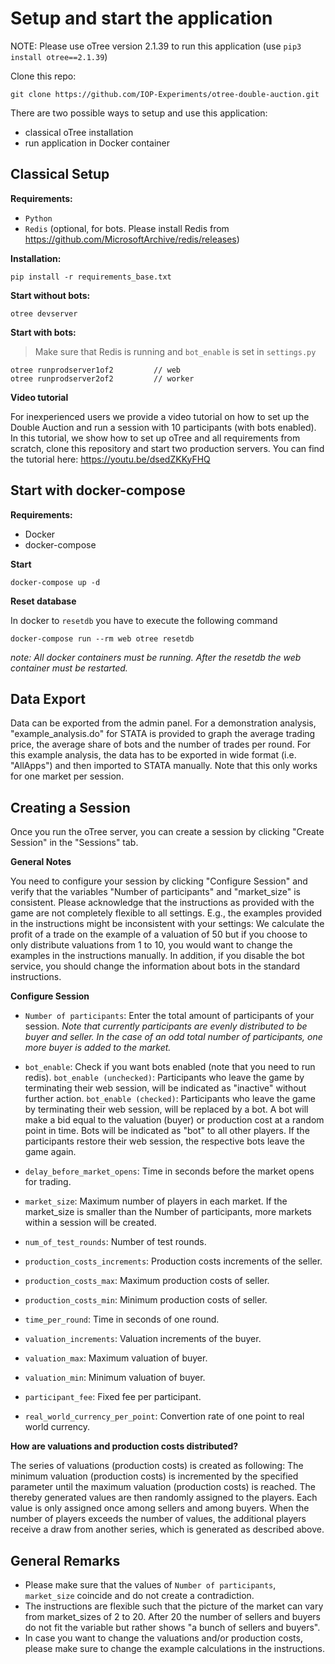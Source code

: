# Setup and start the application

NOTE: Please use oTree version 2.1.39 to run this application (use `pip3 install otree==2.1.39`)

Clone this repo:
```
git clone https://github.com/IOP-Experiments/otree-double-auction.git
```


There are two possible ways to setup and use this application:

- classical oTree installation
- run application in Docker container


## Classical Setup

**Requirements:**

 - `Python`
 - `Redis` (optional, for bots. Please install Redis from <https://github.com/MicrosoftArchive/redis/releases>)

**Installation:**

```
pip install -r requirements_base.txt
```

**Start without bots:**

```
otree devserver
```

**Start with bots:**

> Make sure that Redis is running and `bot_enable` is set in `settings.py`

```
otree runprodserver1of2         // web
otree runprodserver2of2         // worker
```

**Video tutorial**

For inexperienced users we provide a video tutorial on how to set up the Double Auction and run a session with 10 participants (with bots enabled). In this tutorial, we show how to set up oTree and all requirements from scratch, clone this repository and start two production servers. You can find the tutorial here: <https://youtu.be/dsedZKKyFHQ>

## Start with docker-compose

**Requirements:**

 - Docker
 - docker-compose


**Start**
```
docker-compose up -d
```

**Reset database**

In docker to `resetdb` you have to execute the following command
```
docker-compose run --rm web otree resetdb
```

_note: All docker containers must be running. After the resetdb the web container must be restarted._

## Data Export
Data can be exported from the admin panel. For a demonstration analysis, "example_analysis.do" for STATA is provided to graph the average trading price, the average share of bots and the number of trades per round. For this example analysis, the data has to be exported in wide format (i.e. "AllApps") and then imported to STATA manually. Note that this only works for one market per session.
## Creating a Session
Once you run the oTree server, you can create a session by clicking "Create Session" in the "Sessions" tab.

**General Notes**

You need to configure your session by clicking "Configure Session" and verify that the variables "Number of participants" and "market_size" is consistent.
Please acknowledge that the instructions as provided with the game are not completely flexible to all settings. E.g., the examples provided in the instructions might be inconsistent with your settings: We calculate the profit of a trade on the example of a valuation of 50 but if you choose to only distribute valuations from 1 to 10, you would want to change the examples in the instructions manually. In addition, if you disable the bot service, you should change the information about bots in the standard instructions.

**Configure Session**

- `Number of participants`: Enter the total amount of participants of your session. _Note that currently participants are evenly distributed to be buyer and seller. In the case of an odd total number of participants, one more buyer is added to the market._

- `bot_enable`: Check if you want bots enabled (note that you need to run redis). 
  `bot_enable (unchecked)`: Participants who leave the game by terminating their web session, will be indicated as "inactive" without further action. 
  `bot_enable (checked)`: Participants who leave the game by terminating their web session, will be replaced by a bot. A bot will make a bid equal to the valuation (buyer) or production cost at a random point in time. Bots will be indicated as "bot" to all other players. If the participants restore their web session, the respective bots leave the game again.
- `delay_before_market_opens`: Time in seconds before the market opens for trading.

- `market_size`: Maximum number of players in each market. If the market_size is smaller than the Number of participants, more markets within a session will be created.

- `num_of_test_rounds`: Number of test rounds.

- `production_costs_increments`: Production costs increments of the seller.

- `production_costs_max`: Maximum production costs of seller.

- `production_costs_min`: Minimum production costs of seller.

- `time_per_round`: Time in seconds of one round.

- `valuation_increments`: Valuation increments of the buyer.

- `valuation_max`: Maximum valuation of buyer.

- `valuation_min`: Minimum valuation of buyer.

- `participant_fee`: Fixed fee per participant.

- `real_world_currency_per_point`: Convertion rate of one point to real world currency.

**How are valuations and production costs distributed?**

The series of valuations (production costs) is created as following: The minimum valuation (production costs) is incremented by the specified parameter until the maximum valuation (production costs) is reached. The thereby generated values are then randomly assigned to the players. Each value is only assigned once among sellers and among buyers. When the number of players exceeds the number of values, the additional players receive a draw from another series, which is generated as described above.

## General Remarks
- Please make sure that the values of `Number of participants`, `market_size` coincide and do not create a contradiction. 
- The instructions are flexible such that the picture of the market can vary from market_sizes of 2 to 20. After 20 the number of sellers and buyers do not fit the variable but rather shows "a bunch of sellers and buyers".
- In case you want to change the valuations and/or production costs, please make sure to change the example calculations in the instructions.
